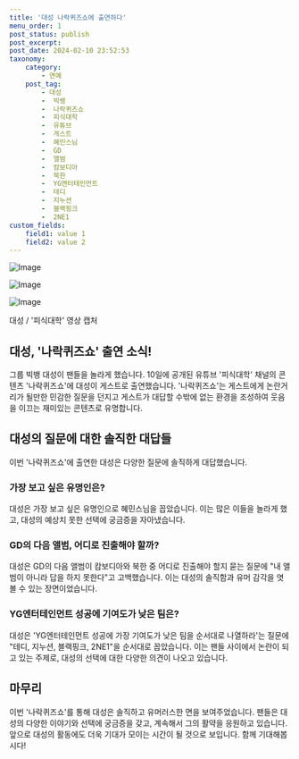 ```yaml
---
title: '대성 나락퀴즈쇼에 출연하다'
menu_order: 1
post_status: publish
post_excerpt: 
post_date: 2024-02-10 23:52:53
taxonomy:
    category:
        - 연예
    post_tag:
        - 대성
        -  빅뱅
        -  나락퀴즈쇼
        -  피식대학
        -  유튜브
        -  게스트
        -  혜민스님
        -  GD
        -  앨범
        -  캄보디아
        -  북한
        -  YG엔터테인먼트
        -  테디
        -  지누션
        -  블랙핑크
        -  2NE1
custom_fields:
    field1: value 1
    field2: value 2
---
```


![Image](https://mimgnews.pstatic.net/image/117/2024/02/10/0003805845_001_20240210200301201.jpg?type=w540)

![Image](https://ssl.pstatic.net/mimgnews/image/117/2024/02/10/0003805845_002_20240210200301237.jpg?type=w540)

![Image](https://mimgnews.pstatic.net/image/117/2024/02/10/0003805845_003_20240210200301270.jpg?type=w540)

대성 / '피식대학' 영상 캡처
## 대성, '나락퀴즈쇼' 출연 소식!
그룹 빅뱅 대성이 팬들을 놀라게 했습니다. 10일에 공개된 유튜브 '피식대학' 채널의 콘텐츠 '나락퀴즈쇼'에 대성이 게스트로 출연했습니다. '나락퀴즈쇼'는 게스트에게 논란거리가 될만한 민감한 질문을 던지고 게스트가 대답할 수밖에 없는 환경을 조성하여 웃음을 이끄는 재미있는 콘텐츠로 유명합니다.
## 대성의 질문에 대한 솔직한 대답들
이번 '나락퀴즈쇼'에 출연한 대성은 다양한 질문에 솔직하게 대답했습니다. 
### 가장 보고 싶은 유명인은?
대성은 가장 보고 싶은 유명인으로 혜민스님을 꼽았습니다. 이는 많은 이들을 놀라게 했고, 대성의 예상치 못한 선택에 궁금증을 자아냈습니다.
### GD의 다음 앨범, 어디로 진출해야 할까?
대성은 GD의 다음 앨범이 캄보디아와 북한 중 어디로 진출해야 할지 묻는 질문에 "내 앨범이 아니라 답을 하지 못한다"고 고백했습니다. 이는 대성의 솔직함과 유머 감각을 엿볼 수 있는 장면이었습니다.
### YG엔터테인먼트 성공에 기여도가 낮은 팀은?
대성은 'YG엔터테인먼트 성공에 가장 기여도가 낮은 팀을 순서대로 나열하라'는 질문에 "테디, 지누션, 블랙핑크, 2NE1"을 순서대로 꼽았습니다. 이는 팬들 사이에서 논란이 되고 있는 주제로, 대성의 선택에 대한 다양한 의견이 나오고 있습니다.
## 마무리
이번 '나락퀴즈쇼'를 통해 대성은 솔직하고 유머러스한 면을 보여주었습니다. 팬들은 대성의 다양한 이야기와 선택에 궁금증을 갖고, 계속해서 그의 활약을 응원하고 있습니다. 앞으로 대성의 활동에도 더욱 기대가 모이는 시간이 될 것으로 보입니다. 함께 기대해봅시다!
